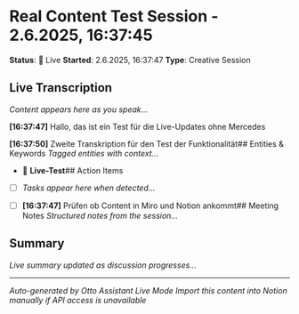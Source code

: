 # Real Content Test Session - 2.6.2025, 16:37:45

**Status**: 🔴 Live
**Started**: 2.6.2025, 16:37:47
**Type**: Creative Session

## Live Transcription
*Content appears here as you speak...*



**[16:37:47]** Hallo, das ist ein Test für die Live-Updates ohne Mercedes

**[16:37:50]** Zweite Transkription für den Test der Funktionalität## Entities & Keywords
*Tagged entities with context...*


- 🧪 **Live-Test**## Action Items
- [ ] *Tasks appear here when detected...*


- [ ] **[16:37:47]** Prüfen ob Content in Miro und Notion ankommt## Meeting Notes
*Structured notes from the session...*

## Summary
*Live summary updated as discussion progresses...*

---
*Auto-generated by Otto Assistant Live Mode*
*Import this content into Notion manually if API access is unavailable*

